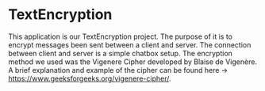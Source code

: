 # TextEncryption

This application is our TextEncryption project. The purpose of it is to encrypt messages been sent between a client and server. The connection between client and server is a simple chatbox setup. The encryption method we used was the Vigenere Cipher developed by  Blaise de Vigenère. A brief explanation and example of the cipher can be found here -> https://www.geeksforgeeks.org/vigenere-cipher/.
